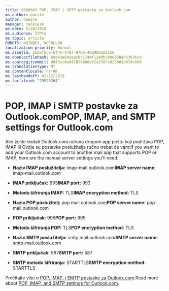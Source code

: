 ```yaml
---
title: 8000043 POP, IMAP i SMTP postavke za Outlook.com
ms.author: daeite
author: daeite
manager: jackiesm
ms.date: 5/30/2018
ms.audience: ITPro
ms.topic: article
ROBOTS: NOINDEX, NOFOLLOW
localization_priority: Normal
ms.assetid: 16b5fbc6-6f45-4707-97bb-49a9b610ac56
ms.openlocfilehash: 69e43a695eacbc1744f124dbcb863584c53636c0
ms.sourcegitcommit: dd43cc0a9470f98b8ef2a3787c823801d674c666
ms.translationtype: MT
ms.contentlocale: hr-HR
ms.lasthandoff: 02/12/2019
ms.locfileid: "29925264"
---
```

# <a name="pop-imap-and-smtp-settings-for-outlookcom"></a><span data-ttu-id="ff698-102">POP, IMAP i SMTP postavke za Outlook.com</span><span class="sxs-lookup"><span data-stu-id="ff698-102">POP, IMAP, and SMTP settings for Outlook.com</span></span>

<span data-ttu-id="ff698-103">Ako želite dodati Outlook.com računa drugom app poštu koji podržava POP, IMAP ili Ovdje su postavke poslužitelja ručno trebat će vam:</span><span class="sxs-lookup"><span data-stu-id="ff698-103">If you want to add your Outlook.com account to another mail app that supports POP or IMAP, here are the manual server settings you'll need:</span></span>
  
- <span data-ttu-id="ff698-104">**Naziv IMAP poslužitelja:** imap-mail.outlook.com</span><span class="sxs-lookup"><span data-stu-id="ff698-104">**IMAP server name:** imap-mail.outlook.com</span></span> 
    
- <span data-ttu-id="ff698-105">**IMAP priključak:** 993</span><span class="sxs-lookup"><span data-stu-id="ff698-105">**IMAP port:** 993</span></span> 
    
- <span data-ttu-id="ff698-106">**Metodu šifriranja IMAP:** TLS</span><span class="sxs-lookup"><span data-stu-id="ff698-106">**IMAP encryption method:** TLS</span></span> 
    
- <span data-ttu-id="ff698-107">**Naziv POP poslužitelj:** pop mail.outlook.com</span><span class="sxs-lookup"><span data-stu-id="ff698-107">**POP server name:** pop-mail.outlook.com</span></span> 
    
- <span data-ttu-id="ff698-108">**POP priključak:** 995</span><span class="sxs-lookup"><span data-stu-id="ff698-108">**POP port:** 995</span></span> 
    
- <span data-ttu-id="ff698-109">**Metodu šifriranja POP:** TLS</span><span class="sxs-lookup"><span data-stu-id="ff698-109">**POP encryption method:** TLS</span></span> 
    
- <span data-ttu-id="ff698-110">**Naziv SMTP poslužitelja:** smtp mail.outlook.com</span><span class="sxs-lookup"><span data-stu-id="ff698-110">**SMTP server name:** smtp-mail.outlook.com</span></span> 
    
- <span data-ttu-id="ff698-111">**SMTP priključak:** 587</span><span class="sxs-lookup"><span data-stu-id="ff698-111">**SMTP port:** 587</span></span> 
    
- <span data-ttu-id="ff698-112">**SMTP metodu šifriranja:** STARTTLS</span><span class="sxs-lookup"><span data-stu-id="ff698-112">**SMTP encryption method:** STARTTLS</span></span> 
    
<span data-ttu-id="ff698-113">Pročitajte više o [POP, IMAP, i SMTP postavke za Outlook.com](https://go.microsoft.com/fwlink/p/?linkid=2001402&amp;clcid=0x409).</span><span class="sxs-lookup"><span data-stu-id="ff698-113">Read more about [POP, IMAP, and SMTP settings for Outlook.com](https://go.microsoft.com/fwlink/p/?linkid=2001402&amp;clcid=0x409).</span></span>
  


